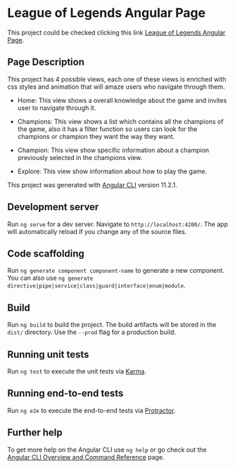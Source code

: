 # League of Legends Angular Page

This project could be checked clicking this link [League of Legends Angular Page](https://jcgarcia0892.github.io/league-of-legend-page/).

## Page Description

This project has 4 possible views, each one of these views is enriched with css styles and animation that will amaze users who navigate through them.

- Home: This view shows a overall knowledge about the game and invites user to navigate through it.

- Champions: This view shows a list which contains all the champions of the game, also it has a filter function so users can look for the champions or champion they want the way they want.

- Champion: This view show specific information about a champion previously selected in the champions view.

- Explore: This view show information about how to play the game.

This project was generated with [Angular CLI](https://github.com/angular/angular-cli) version 11.2.1.

## Development server

Run `ng serve` for a dev server. Navigate to `http://localhost:4200/`. The app will automatically reload if you change any of the source files.

## Code scaffolding

Run `ng generate component component-name` to generate a new component. You can also use `ng generate directive|pipe|service|class|guard|interface|enum|module`.

## Build

Run `ng build` to build the project. The build artifacts will be stored in the `dist/` directory. Use the `--prod` flag for a production build.

## Running unit tests

Run `ng test` to execute the unit tests via [Karma](https://karma-runner.github.io).

## Running end-to-end tests

Run `ng e2e` to execute the end-to-end tests via [Protractor](http://www.protractortest.org/).

## Further help

To get more help on the Angular CLI use `ng help` or go check out the [Angular CLI Overview and Command Reference](https://angular.io/cli) page.